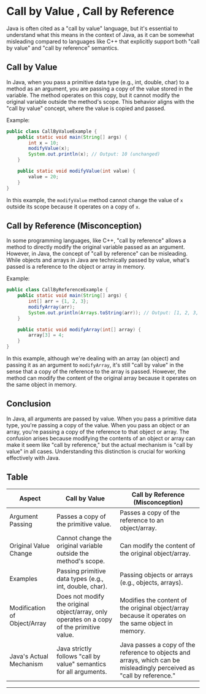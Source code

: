 # Call by Value , Call by Reference

Java is often cited as a "call by value" language, but it's essential to understand what this means in the context of Java, as it can be somewhat misleading compared to languages like C++ that explicitly support both "call by value" and "call by reference" semantics.

## Call by Value

In Java, when you pass a primitive data type (e.g., int, double, char) to a method as an argument, you are passing a copy of the value stored in the variable. The method operates on this copy, but it cannot modify the original variable outside the method's scope. This behavior aligns with the "call by value" concept, where the value is copied and passed.

Example:

```java
public class CallByValueExample {
    public static void main(String[] args) {
        int x = 10;
        modifyValue(x);
        System.out.println(x); // Output: 10 (unchanged)
    }

    public static void modifyValue(int value) {
        value = 20;
    }
}
```

In this example, the `modifyValue` method cannot change the value of `x` outside its scope because it operates on a copy of `x`.

## Call by Reference (Misconception)

In some programming languages, like C++, "call by reference" allows a method to directly modify the original variable passed as an argument. However, in Java, the concept of "call by reference" can be misleading. While objects and arrays in Java are technically passed by value, what's passed is a reference to the object or array in memory.

Example:

```java
public class CallByReferenceExample {
    public static void main(String[] args) {
        int[] arr = {1, 2, 3};
        modifyArray(arr);
        System.out.println(Arrays.toString(arr)); // Output: [1, 2, 3, 4]
    }

    public static void modifyArray(int[] array) {
        array[3] = 4;
    }
}
```

In this example, although we're dealing with an array (an object) and passing it as an argument to `modifyArray`, it's still "call by value" in the sense that a copy of the reference to the array is passed. However, the method can modify the content of the original array because it operates on the same object in memory.

## Conclusion

In Java, all arguments are passed by value. When you pass a primitive data type, you're passing a copy of the value. When you pass an object or an array, you're passing a copy of the reference to that object or array. The confusion arises because modifying the contents of an object or array can make it seem like "call by reference," but the actual mechanism is "call by value" in all cases. Understanding this distinction is crucial for working effectively with Java.

## Table

| Aspect                       | Call by Value                                                                              | Call by Reference (Misconception)                                                                                      |
| ---------------------------- | ------------------------------------------------------------------------------------------ | ---------------------------------------------------------------------------------------------------------------------- |
| Argument Passing             | Passes a copy of the primitive value.                                                      | Passes a copy of the reference to an object/array.                                                                     |
| Original Value Change        | Cannot change the original variable outside the method's scope.                            | Can modify the content of the original object/array.                                                                   |
| Examples                     | Passing primitive data types (e.g., int, double, char).                                    | Passing objects or arrays (e.g., objects, arrays).                                                                     |
| Modification of Object/Array | Does not modify the original object/array, only operates on a copy of the primitive value. | Modifies the content of the original object/array because it operates on the same object in memory.                    |
| Java's Actual Mechanism      | Java strictly follows "call by value" semantics for all arguments.                         | Java passes a copy of the reference to objects and arrays, which can be misleadingly perceived as "call by reference." |

---
